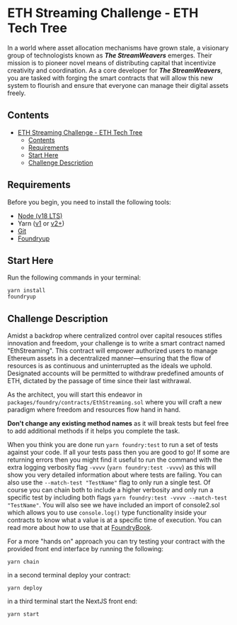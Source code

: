 # ETH Streaming Challenge - ETH Tech Tree

In a world where asset allocation mechanisms have grown stale, a visionary group of technologists known as **_The StreamWeavers_** emerges. Their mission is to pioneer novel means of distributing capital that incentivize creativity and coordination. As a core developer for **_The StreamWeavers_**, you are tasked with forging the smart contracts that will allow this new system to flourish and ensure that everyone can manage their digital assets freely.

## Contents

- [ETH Streaming Challenge - ETH Tech Tree](#eth-streaming-challenge---eth-tech-tree)
  - [Contents](#contents)
  - [Requirements](#requirements)
  - [Start Here](#start-here)
  - [Challenge Description](#challenge-description)

## Requirements

Before you begin, you need to install the following tools:

- [Node (v18 LTS)](https://nodejs.org/en/download/)
- Yarn ([v1](https://classic.yarnpkg.com/en/docs/install/) or [v2+](https://yarnpkg.com/getting-started/install))
- [Git](https://git-scm.com/downloads)
- [Foundryup](https://book.getfoundry.sh/getting-started/installation)

## Start Here

Run the following commands in your terminal:

```
yarn install
foundryup
```

## Challenge Description

Amidst a backdrop where centralized control over capital resouces stifles innovation and freedom, your challenge is to write a smart contract named "EthStreaming". This contract will empower authorized users to manage Ethereum assets in a decentralized manner—ensuring that the flow of resources is as continuous and uninterrupted as the ideals we uphold. Designated accounts will be permitted to withdraw predefined amounts of ETH, dictated by the passage of time since their last withrawal.

As the architect, you will start this endeavor in `packages/foundry/contracts/EthStreaming.sol` where you will craft a new paradigm where freedom and resources flow hand in hand.

**Don't change any existing method names** as it will break tests but feel free to add additional methods if it helps you complete the task.

When you think you are done run `yarn foundry:test` to run a set of tests against your code. If all your tests pass then you are good to go! If some are returning errors then you might find it useful to run the command with the extra logging verbosity flag `-vvvv` (`yarn foundry:test -vvvv`) as this will show you very detailed information about where tests are failing. You can also use the `--match-test "TestName"` flag to only run a single test. Of course you can chain both to include a higher verbosity and only run a specific test by including both flags `yarn foundry:test -vvvv --match-test "TestName"`. You will also see we have included an import of console2.sol which allows you to use `console.log()` type functionality inside your contracts to know what a value is at a specific time of execution. You can read more about how to use that at [FoundryBook](https://book.getfoundry.sh/reference/forge-std/console-log).

For a more "hands on" approach you can try testing your contract with the provided front end interface by running the following:

```
yarn chain
```

in a second terminal deploy your contract:

```
yarn deploy
```

in a third terminal start the NextJS front end:

```
yarn start
```
